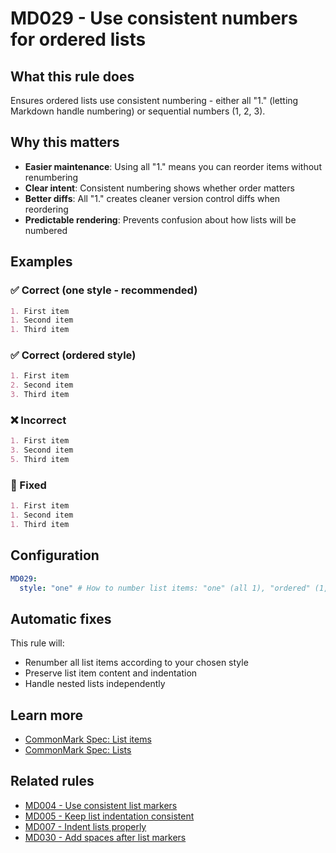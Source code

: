 # MD029 - Use consistent numbers for ordered lists

## What this rule does

Ensures ordered lists use consistent numbering - either all "1." (letting Markdown handle numbering) or sequential numbers (1, 2, 3).

## Why this matters

- **Easier maintenance**: Using all "1." means you can reorder items without renumbering
- **Clear intent**: Consistent numbering shows whether order matters
- **Better diffs**: All "1." creates cleaner version control diffs when reordering
- **Predictable rendering**: Prevents confusion about how lists will be numbered

## Examples

### ✅ Correct (one style - recommended)

```markdown
1. First item
1. Second item
1. Third item
```

### ✅ Correct (ordered style)

```markdown
1. First item
2. Second item
3. Third item
```

### ❌ Incorrect

<!-- rumdl-disable MD029 -->

```markdown
1. First item
3. Second item
5. Third item
```

<!-- rumdl-enable MD029 -->

### 🔧 Fixed

```markdown
1. First item
1. Second item
1. Third item
```

## Configuration

```yaml
MD029:
  style: "one" # How to number list items: "one" (all 1), "ordered" (1,2,3), or "zero" (all 0)
```

## Automatic fixes

This rule will:

- Renumber all list items according to your chosen style
- Preserve list item content and indentation
- Handle nested lists independently

## Learn more

- [CommonMark Spec: List items](https://spec.commonmark.org/0.31.2/#list-items)
- [CommonMark Spec: Lists](https://spec.commonmark.org/0.31.2/#lists)

## Related rules

- [MD004 - Use consistent list markers](md004.md)
- [MD005 - Keep list indentation consistent](md005.md)
- [MD007 - Indent lists properly](md007.md)
- [MD030 - Add spaces after list markers](md030.md)
